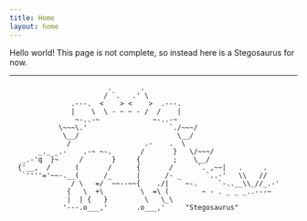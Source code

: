 ```yaml
---
title: Home
layout: home
---
```


Hello world! This page is not complete, so instead here is a Stegosaurus for now.

----
                            .       .
                           / `.   .' \
                   .---.  <    > <    >  .---.
                   |    \  \ - ~ ~ - /  /    |
                    ~-..-~             ~-..-~
                \~~~\.'                    `./~~~/
                 \__/                        \__/
                  /                  .-    .  \
           _._ _.-    .-~ ~-.       /       }   \/~~~/
       _.-'q  }~     /       }     {        ;    \__/
      {'__,  /      (       /      {       /      `. ,~~|   .     .
       `''''='~~-.__(      /_      |      /- _      `..-'   \\   //
                   / \   =/  ~~--~~{    ./|    ~-.     `-..__\\_//_.-'
                  {   \  +\         \  =\ (        ~ - . _ _ _..---~
                  |  | {   }         \   \_\
                 '---.o___,'       .o___,'     "Stegosaurus"
